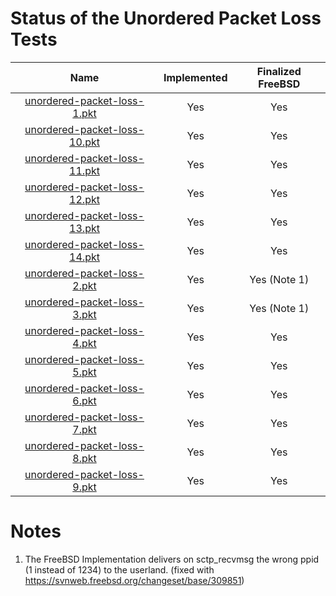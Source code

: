 # Status of the Unordered Packet Loss Tests

| Name                                                               | Implemented   | Finalized FreeBSD  |
| :----------------------------------------------------------------: | :-----------: | :----------------: |
| [unordered-packet-loss-1.pkt](unordered-packet-loss-1.pkt "-")     | Yes           | Yes                |
| [unordered-packet-loss-10.pkt](unordered-packet-loss-10.pkt "-")   | Yes           | Yes                |
| [unordered-packet-loss-11.pkt](unordered-packet-loss-11.pkt "-")   | Yes           | Yes                |
| [unordered-packet-loss-12.pkt](unordered-packet-loss-12.pkt "-")   | Yes           | Yes                |
| [unordered-packet-loss-13.pkt](unordered-packet-loss-13.pkt "-")   | Yes           | Yes                |
| [unordered-packet-loss-14.pkt](unordered-packet-loss-14.pkt "-")   | Yes           | Yes                |
| [unordered-packet-loss-2.pkt](unordered-packet-loss-2.pkt "-")     | Yes           | Yes (Note 1)       |
| [unordered-packet-loss-3.pkt](unordered-packet-loss-3.pkt "-")     | Yes           | Yes (Note 1)       |
| [unordered-packet-loss-4.pkt](unordered-packet-loss-4.pkt "-")     | Yes           | Yes                |
| [unordered-packet-loss-5.pkt](unordered-packet-loss-5.pkt "-")     | Yes           | Yes                |
| [unordered-packet-loss-6.pkt](unordered-packet-loss-6.pkt "-")     | Yes           | Yes                |
| [unordered-packet-loss-7.pkt](unordered-packet-loss-7.pkt "-")     | Yes           | Yes                |
| [unordered-packet-loss-8.pkt](unordered-packet-loss-8.pkt "-")     | Yes           | Yes                |
| [unordered-packet-loss-9.pkt](unordered-packet-loss-9.pkt "-")     | Yes           | Yes                |

# Notes
1. The FreeBSD Implementation delivers on sctp_recvmsg the wrong ppid (1 instead of 1234) to the userland.
   (fixed with https://svnweb.freebsd.org/changeset/base/309851)
